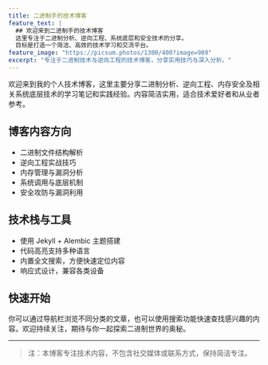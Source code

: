 ```yaml
---
title: 二进制手的技术博客
feature_text: |
  ## 欢迎来到二进制手的技术博客
  这里专注于二进制分析、逆向工程、系统底层和安全技术的分享。  
  目标是打造一个简洁、高效的技术学习和交流平台。
feature_image: "https://picsum.photos/1300/400?image=989"
excerpt: "专注于二进制技术与逆向工程的技术博客，分享实用技巧与深入分析。"
---
```


欢迎来到我的个人技术博客，这里主要分享二进制分析、逆向工程、内存安全及相关系统底层技术的学习笔记和实践经验。内容简洁实用，适合技术爱好者和从业者参考。

## 博客内容方向

- 二进制文件结构解析
- 逆向工程实战技巧
- 内存管理与漏洞分析
- 系统调用与底层机制
- 安全攻防与漏洞利用

## 技术栈与工具

- 使用 Jekyll + Alembic 主题搭建
- 代码高亮支持多种语言
- 内置全文搜索，方便快速定位内容
- 响应式设计，兼容各类设备

## 快速开始

你可以通过导航栏浏览不同分类的文章，也可以使用搜索功能快速查找感兴趣的内容。欢迎持续关注，期待与你一起探索二进制世界的奥秘。

---

> 注：本博客专注技术内容，不包含社交媒体或联系方式，保持简洁专注。
